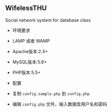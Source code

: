 ## WifelessTHU
Social network system for database class

* 环境要求
 * LAMP 或者 WAMP
 * Apache版本:2.4+
 * MySQL版本:5.6+
 * PHP版本:5.5+

* 配置
 * 复制 `config.sample.php` 到 `config.php`
 * 编辑 `config.php` 文件，输入数据库用户名和密码